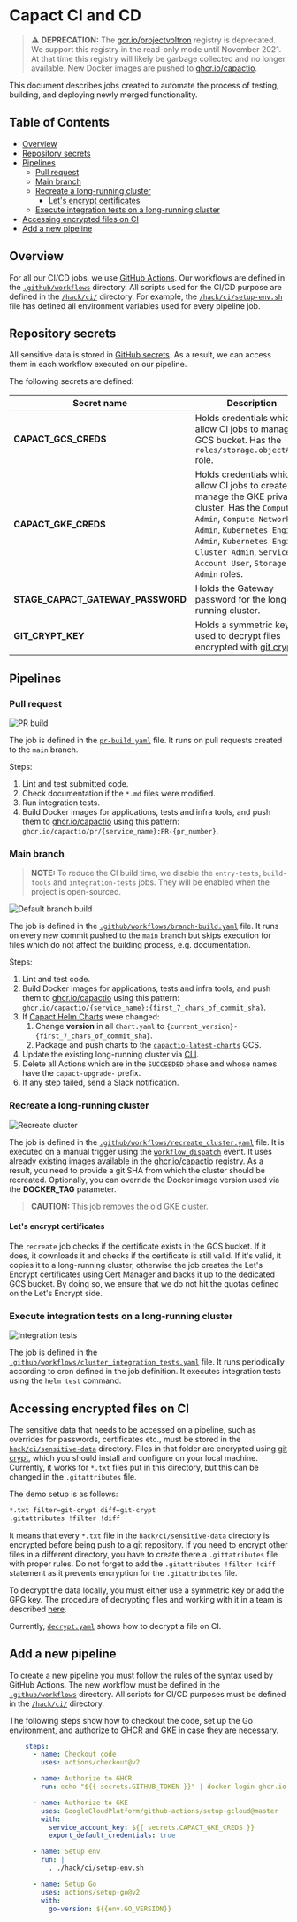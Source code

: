 #  Capact CI and CD

> ⚠️ **DEPRECATION:** The [gcr.io/projectvoltron](https://gcr.io/projectvoltron) registry is deprecated. We support this registry in the read-only mode until November 2021. At that time this registry will likely be garbage collected and no longer available. New Docker images are pushed to [ghcr.io/capactio](https://github.com/orgs/capactio/packages?ecosystem=container).

This document describes jobs created to automate the process of testing, building, and deploying newly merged functionality.

##  Table of Contents

<!-- toc -->

- [Overview](#overview)
- [Repository secrets](#repository-secrets)
- [Pipelines](#pipelines)
  * [Pull request](#pull-request)
  * [Main branch](#main-branch)
  * [Recreate a long-running cluster](#recreate-a-long-running-cluster)
    + [Let's encrypt certificates](#lets-encrypt-certificates)
  * [Execute integration tests on a long-running cluster](#execute-integration-tests-on-a-long-running-cluster)
- [Accessing encrypted files on CI](#accessing-encrypted-files-on-ci)
- [Add a new pipeline](#add-a-new-pipeline)

<!-- tocstop -->

##  Overview

For all our CI/CD jobs, we use [GitHub Actions](https://docs.github.com/en/free-pro-team@latest/actions). Our workflows are defined in the [`.github/workflows`](https://github.com/capactio/capact/tree/main/.github/workflows) directory. All scripts used for the CI/CD purpose are defined in the [`/hack/ci/`](https://github.com/capactio/capact/tree/main/hack/ci) directory. For example, the [`/hack/ci/setup-env.sh`](https://github.com/capactio/capact/tree/main/hack/ci/setup-env.sh) file has defined all environment variables used for every pipeline job.

##  Repository secrets

All sensitive data is stored in [GitHub secrets](https://docs.github.com/en/free-pro-team@latest/actions/reference/encrypted-secrets). As a result, we can access them in each workflow executed on our pipeline.

The following secrets are defined:

| Secret name                       | Description                                                                                                                                                                                                                                        |
|-----------------------------------|----------------------------------------------------------------------------------------------------------------------------------------------------------------------------------------------------------------------------------------------------|
| **CAPACT_GCS_CREDS**              | Holds credentials which allow CI jobs to manage GCS bucket. Has the `roles/storage.objectAdmin` role.                                                                                                                                              |
| **CAPACT_GKE_CREDS**              | Holds credentials which allow CI jobs to create and manage the GKE private cluster. Has the `Compute Admin`, `Compute Network Admin`, `Kubernetes Engine Admin`, `Kubernetes Engine Cluster Admin`, `Service Account User`, `Storage Admin` roles. |
| **STAGE_CAPACT_GATEWAY_PASSWORD** | Holds the Gateway password for the long-running cluster.                                                                                                                                                                                           |
| **GIT_CRYPT_KEY**                 | Holds a symmetric key used to decrypt files encrypted with [git crypt](https://github.com/AGWA/git-crypt).                                                                                                                                         |

##  Pipelines

###  Pull request

![PR build](./assets/ci-pr-build.svg)

The job is defined in the [`pr-build.yaml`](https://github.com/capactio/capact/tree/main/.github/workflows/pr-build.yaml) file. It runs on pull requests created to the `main` branch.

Steps:

1. Lint and test submitted code.
1. Check documentation if the `*.md` files were modified. 
1. Run integration tests.
1. Build Docker images for applications, tests and infra tools, and push them to [ghcr.io/capactio](https://github.com/orgs/capactio/packages?ecosystem=container) using this pattern: `ghcr.io/capactio/pr/{service_name}:PR-{pr_number}`.

### Main branch

> **NOTE:** To reduce the CI build time, we disable the `entry-tests`, `build-tools` and `integration-tests` jobs. They will be enabled when the project is open-sourced.

![Default branch build](./assets/ci-default-branch-build.svg)

The job is defined in the [`.github/workflows/branch-build.yaml`](https://github.com/capactio/capact/tree/main/.github/workflows/branch-build.yaml) file. It runs on every new commit pushed to the `main` branch but skips execution for files which do not affect the building process, e.g. documentation.

Steps:

1. Lint and test code.
1. Build Docker images for applications, tests and infra tools, and push them to [ghcr.io/capactio](https://github.com/orgs/capactio/packages?ecosystem=container) using this pattern: `ghcr.io/capactio/{service_name}:{first_7_chars_of_commit_sha}`.
1. If [Capact Helm Charts](https://github.com/capactio/capact/tree/main/deploy/kubernetes/charts) were changed:
   1. Change **version** in all `Chart.yaml` to `{current_version}-{first_7_chars_of_commit_sha}`.
   1. Package and push charts to the [`capactio-latest-charts`](https://storage.googleapis.com/capactio-latest-charts) GCS.   
2. Update the existing long-running cluster via [CLI](../cli/commands/capact_upgrade.md).
1. Delete all Actions which are in the `SUCCEEDED` phase and whose names have the `capact-upgrade-` prefix. 
1. If any step failed, send a Slack notification.

###  Recreate a long-running cluster

![Recreate cluster](./assets/ci-recreate-cluster.svg)

The job is defined in the [`.github/workflows/recreate_cluster.yaml`](https://github.com/capactio/capact/tree/main/.github/workflows/recreate_cluster.yaml) file. It is executed on a manual trigger using the [`workflow_dispatch`](https://github.blog/changelog/2020-07-06-github-actions-manual-triggers-with-workflow_dispatch/) event. It uses already existing images available in the [ghcr.io/capactio](https://github.com/orgs/capactio/packages?ecosystem=container) registry. As a result, you need to provide a git SHA from which the cluster should be recreated. Optionally, you can override the Docker image version used via the **DOCKER_TAG** parameter.

> **CAUTION:** This job removes the old GKE cluster.

####  Let's encrypt certificates

The `recreate` job checks if the certificate exists in the GCS bucket. If it does, it downloads it and checks if the certificate is still valid. If it's valid, it copies it to a long-running cluster, otherwise the job creates the Let's Encrypt certificates using Cert Manager and backs it up to the dedicated GCS bucket. By doing so, we ensure that we do not hit the quotas defined on the Let's Encrypt side.

###  Execute integration tests on a long-running cluster

![Integration tests](./assets/ci-integration-tests.svg)

The job is defined in the [`.github/workflows/cluster_integration_tests.yaml`](https://github.com/capactio/capact/tree/main/.github/workflows/cluster_integration_tests.yaml) file. It runs periodically according to cron defined in the job definition. It executes integration tests using the `helm test` command.

##  Accessing encrypted files on CI

The sensitive data that needs to be accessed on a pipeline, such as overrides for passwords, certificates etc., must be stored in the [`hack/ci/sensitive-data`](https://github.com/capactio/capact/tree/main/hack/ci/sensitive-data) directory. Files in that folder are encrypted using [git crypt](https://github.com/AGWA/git-crypt), which you should install and configure on your local machine. Currently, it works for `*.txt` files put in this directory, but this can be changed in the `.gitattributes` file.

The demo setup is as follows:

```bash
*.txt filter=git-crypt diff=git-crypt
.gitattributes !filter !diff
```

It means that every `*.txt` file in the `hack/ci/sensitive-data` directory is encrypted before being push to a git repository. If you need to encrypt other files in a different directory, you have to create there a `.gittatributes` file with proper rules. Do not forget to add the `.gitattributes !filter !diff` statement as it prevents encryption for the `.gitattributes` file.

To decrypt the data locally, you must either use a symmetric key or add the GPG key. The procedure of decrypting files and working with it in a team is described [here](https://buddy.works/guides/git-crypt#working-in-team-with-git-crypt).

Currently, [`decrypt.yaml`](https://github.com/capactio/capact/tree/main/.github/workflows/decrypt.yaml) shows how to decrypt a file on CI.

##  Add a new pipeline

To create a new pipeline you must follow the rules of the syntax used by GitHub Actions. The new workflow must be defined in the [`.github/workflows`](https://github.com/capactio/capact/tree/main/.github/workflows) directory. All scripts for CI/CD purposes must be defined in the [`/hack/ci/`](https://github.com/capactio/capact/tree/main/hack/ci) directory.

The following steps show how to checkout the code, set up the Go environment, and authorize to GHCR and GKE in case they are necessary.

```yaml
    steps:    
      - name: Checkout code
        uses: actions/checkout@v2

      - name: Authorize to GHCR
        run: echo "${{ secrets.GITHUB_TOKEN }}" | docker login ghcr.io -u ${{ github.actor }} --password-stdin

      - name: Authorize to GKE
        uses: GoogleCloudPlatform/github-actions/setup-gcloud@master
        with:
          service_account_key: ${{ secrets.CAPACT_GKE_CREDS }}
          export_default_credentials: true

      - name: Setup env
        run: |
          . ./hack/ci/setup-env.sh

      - name: Setup Go
        uses: actions/setup-go@v2
        with:
          go-version: ${{env.GO_VERSION}}
```
